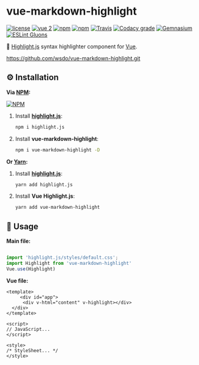 # vue-markdown-highlight
[![license](https://img.shields.io/github/license/shudong/vue-markdown-highlight.svg?style=flat-square)](https://github.com/shudong/vue-markdown-highlight/blob/master/LICENSE)
[![vue 2](https://img.shields.io/badge/vue-2-42b983.svg?style=flat-square)](https://vuejs.org)
[![npm](https://img.shields.io/npm/v/vue-markdown-highlight.svg?style=flat-square)](https://www.npmjs.com/package/vue-markdown-highlight)
[![npm](https://img.shields.io/npm/dt/vue-markdown-highlight.svg?style=flat-square)](https://www.npmjs.com/package/vue-markdown-highlight)
[![Travis](https://img.shields.io/travis/shudong/vue-markdown-highlight.svg?style=flat-square)](https://travis-ci.org/shudong/vue-markdown-highlight)
[![Codacy grade](https://img.shields.io/codacy/grade/3d15a7c11bfe47c69a2aed93cc67cc29.svg?style=flat-square)](https://www.codacy.com/app/shudong/vue-markdown-highlight)
[![Gemnasium](https://img.shields.io/gemnasium/shudong/vue-markdown-highlight.svg?style=flat-square)](https://gemnasium.com/github.com/shudong/vue-markdown-highlight)
[![ESLint Gluons](https://img.shields.io/badge/code%20style-shudong-9C27B0.svg?style=flat-square)](https://github.com/shudong/eslint-config-shudong)

📜 [Highlight.js](https://github.com/isagalaev/highlight.js) syntax highlighter component for [Vue](https://vuejs.org).

https://github.com/wsdo/vue-markdown-highlight.git
## ⚙️ Installation

**Via [NPM](https://www.npmjs.com):**

[![NPM](https://nodei.co/npm/vue-markdown-highlight.png?downloads=true&downloadRank=true&stars=true)](https://www.npmjs.com/package/vue-markdown-highlight)


1. Install [**highlight.js**](https://github.com/isagalaev/highlight.js):

   ```bash
   npm i highlight.js
   ```

2. Install **vue-markdown-highlight**:

   ```bash
   npm i vue-markdown-highlight -D
   ```

**Or [Yarn](https://yarnpkg.com):**

1. Install [**highlight.js**](https://github.com/isagalaev/highlight.js):

   ```bash
   yarn add highlight.js
   ```

2. Install **Vue Highlight.js**:

   ```bash
   yarn add vue-markdown-highlight
   ```


## 🛂 Usage

**Main file:**

```javascript

import 'highlight.js/styles/default.css';
import Highlight from 'vue-markdown-highlight'
Vue.use(Highlight)

```

**Vue file:**

```vue
<template>
	 <div id="app">
      <div v-html="content" v-highlight></div>
  </div>
</template>

<script>
// JavaScript...
</script>

<style>
/* StyleSheet... */
</style>
```
